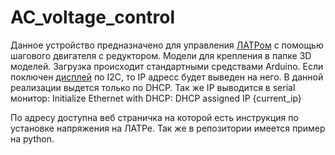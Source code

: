 # AC_voltage_control
 Данное устройство предназначено для управления [ЛАТРом](https://www.chipdip.ru/product0/9000288674) с помощью шагового двигателя с редуктором. Модели для крепления в папке 3D моделей.
 Загрузка происходит стандартными средствами Arduino. 
 Если поключен [дисплей](https://market.yandex.ru/product--displei-gsmin-oled-0-96-128x64-i2c-sinii/1740294804?cpa=1) по I2C, то IP адресс будет выведен на него. В данной реализации выдется только по DHCP. Так же IP выводится в serial монитор: 
 Initialize Ethernet with DHCP:
  DHCP assigned IP {current_ip}
  
По адресу доступна веб страничка на которой есть инструкция по установке напряжения на ЛАТРе.
Так же в репозитории имеется пример на python.
